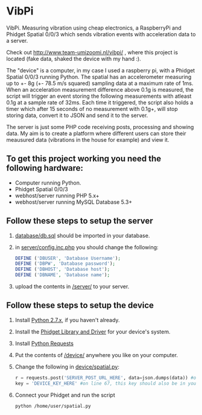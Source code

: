 VibPi
=====

VibPi. Measuring vibration using cheap electronics, a RaspberryPi and Phidget Spatial 0/0/3 which sends vibration events with acceleration data to a server.

Check out http://www.team-umizoomi.nl/vibpi/ , where this project is located (fake data, shaked the device with my hand :).

The "device" is a computer, in my case I used a raspberry pi, with a Phidget Spatial 0/0/3 running Python. The spatial has an accelerometer measuring up to +- 8g (+- 78.5 m/s squared) sampling data at a maximum rate of 1ms. 
When an acceleration measurement difference above 0.1g is measured, the script will trigger an event storing the following measurements with atleast 0.1g at a sample rate of 32ms. Each time it triggered, the script also holds a timer which after 15 seconds of no measurement with 0.1g+, will stop storing data, convert it to JSON and send it to the server.

The server is just some PHP code receiving posts, processing and showing data. My aim is to create a platform where different users can store their meausured data (vibrations in the house for example) and view it.

## To get this project working you need the following hardware: #

* Computer running Python.
* Phidget Spatial 0/0/3
* webhost/server running PHP 5.x+
* webhost/server running MySQL Database 5.3+ 

## Follow these steps to setup the server #

1. [database/db.sql](https://github.com/umizoomi/VibPi/blob/master/database/db.sql) should be imported in your database.

2. in [server/config.inc.php](https://github.com/umizoomi/VibPi/blob/master/server/config.inc.php) you should change the following:

      
   ```php
   DEFINE ('DBUSER', 'Database Username');
   DEFINE ('DBPW', 'Database password');
   DEFINE ('DBHOST', 'Database host');
   DEFINE ('DBNAME', 'Database name');
   ```

3. upload the contents in [/server/](https://github.com/umizoomi/VibPi/tree/master/server) to your server.

## Follow these steps to setup the device #

1. Install [Python 2.7.x](http://www.python.org/download/), if you haven't already.
2. Install the [Phidget Library and Driver](http://www.phidgets.com/docs/Language_-_Python#Libraries_and_Drivers) for your device's system.
3. Install [Python Requests](http://docs.python-requests.org/en/latest/user/install/#install)
4. Put the contents of [/device/](https://github.com/umizoomi/VibPi/tree/master/device) anywhere you like on your computer.
5. Change the following in [device/spatial.py](https://github.com/umizoomi/VibPi/blob/master/device/spatial.py):

   ```python
   r = requests.post('SERVER_POST_URL_HERE', data=json.dumps(data)) #on line 47
   key = 'DEVICE_KEY_HERE' #on line 67, this key should also be in your database!
   ```

6. Connect your Phidget and run the script

   ```unix
   python /home/user/spatial.py
   ```
